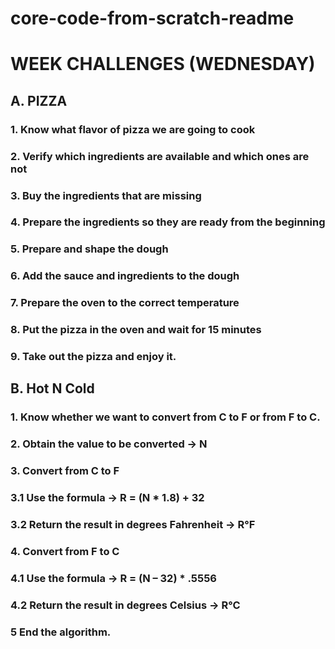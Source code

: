 # core-code-from-scratch-readme

# WEEK CHALLENGES (WEDNESDAY)
## A. PIZZA
### 1. Know what flavor of pizza we are going to cook
### 2. Verify which ingredients are available and which ones are not
### 3. Buy the ingredients that are missing
### 4. Prepare the ingredients so they are ready from the beginning
### 5. Prepare and shape the dough
### 6. Add the sauce and ingredients to the dough
### 7. Prepare the oven to the correct temperature
### 8. Put the pizza in the oven and wait for 15 minutes
### 9. Take out the pizza and enjoy it.

## B. Hot N Cold
### 1. Know whether we want to convert from C to F or from F to C.
### 2. Obtain the value to be converted -> N
### 3. Convert from C to F
### 3.1 Use the formula -> R = (N * 1.8) + 32
### 3.2 Return the result in degrees Fahrenheit -> R°F
### 4. Convert from F to C
### 4.1 Use the formula -> R = (N – 32) * .5556
### 4.2 Return the result in degrees Celsius -> R°C
### 5 End the algorithm.
